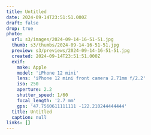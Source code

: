 ```yaml
---
title: Untitled
date: 2024-09-14T23:51:51.000Z
draft: false
drop: true
photo:
  url: s3/images/2024-09-14-16-51-51.jpg
  thumb: s3/thumbs/2024-09-14-16-51-51.jpg
  preview: s3/previews/2024-09-14-16-51-51.jpg
  created: 2024-09-14T23:51:51.000Z
  exif:
    make: Apple
    model: 'iPhone 12 mini'
    lens: 'iPhone 12 mini front camera 2.71mm f/2.2'
    iso: 250
    aperture: 2.2
    shutter_speed: 1/60
    focal_length: '2.7 mm'
    gps: '47.7560611111111 -122.210244444444'
  title: Untitled
  caption: null
links: []
---
```


